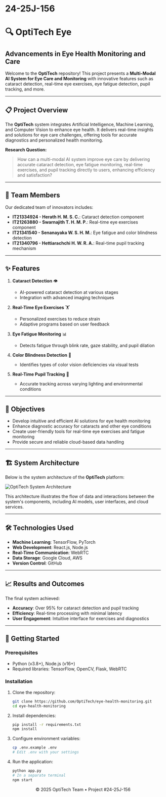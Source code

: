 # 24-25J-156

# 🔍 OptiTech Eye

## Advancements in Eye Health Monitoring and Care

Welcome to the **OptiTech** repository! This project presents a **Multi-Modal AI System for Eye Care and Monitoring** with innovative features such as cataract detection, real-time eye exercises, eye fatigue detection, pupil tracking, and more.

---

## 📋 Project Overview

The **OptiTech** system integrates Artificial Intelligence, Machine Learning, and Computer Vision to enhance eye health. It delivers real-time insights and solutions for eye care challenges, offering tools for accurate diagnostics and personalized health monitoring.

**Research Question:**
> How can a multi-modal AI system improve eye care by delivering accurate cataract detection, eye fatigue monitoring, real-time exercises, and pupil tracking directly to users, enhancing efficiency and satisfaction?

---

## 👥 Team Members

Our dedicated team of innovators includes:
- **IT21334924 - Herath H. M. S. C.**: Cataract detection component
- **IT21263880 - Swarnajith T. H. M. P.**: Real-time eye exercises component
- **IT21341540 - Senanayaka W. S. H. M.**: Eye fatigue and color blindness detection
- **IT21340796 - Hettiarachchi H. W. R. A.**: Real-time pupil tracking mechanism

---

## ✨ Features

1. **Cataract Detection** 👁️
   - AI-powered cataract detection at various stages
   - Integration with advanced imaging techniques

2. **Real-Time Eye Exercises** 🏋️
   - Personalized exercises to reduce strain
   - Adaptive programs based on user feedback

3. **Eye Fatigue Monitoring** 📊
   - Detects fatigue through blink rate, gaze stability, and pupil dilation

4. **Color Blindness Detection** 🎨
   - Identifies types of color vision deficiencies via visual tests

5. **Real-Time Pupil Tracking** 🔎
   - Accurate tracking across varying lighting and environmental conditions

---

## 🎯 Objectives

- Develop intuitive and efficient AI solutions for eye health monitoring
- Enhance diagnostic accuracy for cataracts and other eye conditions
- Create user-friendly tools for real-time eye exercises and fatigue monitoring
- Provide secure and reliable cloud-based data handling

---

## 🏗️ System Architecture

Below is the system architecture of the **OptiTech** platform:

![OptiTech System Architecture](https://github.com/user-attachments/assets/ec93ef86-0c65-4a08-81c0-91d588fef6af)

This architecture illustrates the flow of data and interactions between the system's components, including AI models, user interfaces, and cloud services.

---

## 🛠️ Technologies Used

- **Machine Learning**: TensorFlow, PyTorch
- **Web Development**: React.js, Node.js
- **Real-Time Communication**: WebRTC
- **Data Storage**: Google Cloud, AWS
- **Version Control**: GitHub

---

## 📈 Results and Outcomes

The final system achieved:
- **Accuracy**: Over 95% for cataract detection and pupil tracking
- **Efficiency**: Real-time processing with minimal latency
- **User Engagement**: Intuitive interface for exercises and diagnostics

---

## 🚀 Getting Started

### Prerequisites
- Python (v3.8+), Node.js (v16+)
- Required libraries: TensorFlow, OpenCV, Flask, WebRTC

### Installation
1. Clone the repository:
   ```bash
   git clone https://github.com/OptiTech/eye-health-monitoring.git
   cd eye-health-monitoring
   ```

2. Install dependencies:
   ```bash
   pip install -r requirements.txt
   npm install
   ```

3. Configure environment variables:
   ```bash
   cp .env.example .env
   # Edit .env with your settings
   ```

4. Run the application:
   ```bash
   python app.py
   # In a separate terminal
   npm start
   ```



<p align="center">© 2025 OptiTech Team • Project #24-25J-156</p>
      